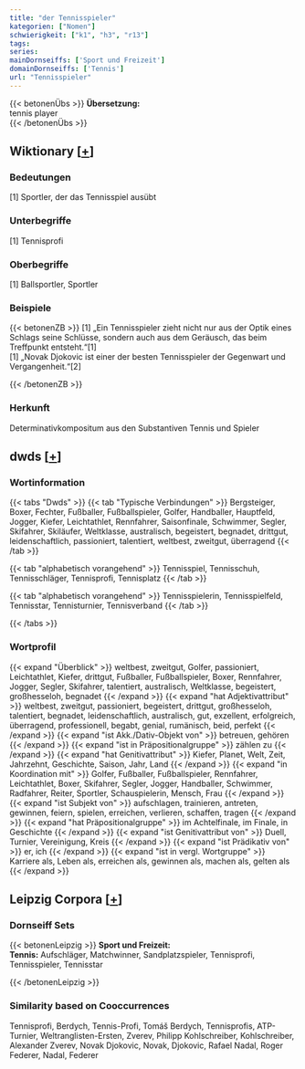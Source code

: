 ```yaml
---
title: "der Tennisspieler"
kategorien: ["Nomen"]
schwierigkeit: ["k1", "h3", "r13"]
tags:
series:
mainDornseiffs: ['Sport und Freizeit']
domainDornseiffs: ['Tennis']
url: "Tennisspieler"
---
```


{{< betonenÜbs >}}
**Übersetzung:**  
tennis player  
{{< /betonenÜbs >}}

## Wiktionary [[+](https://de.wiktionary.org/wiki/Tennisspieler)]

### Bedeutungen
[1] Sportler, der das Tennisspiel ausübt  

### Unterbegriffe
[1] Tennisprofi  

### Oberbegriffe
[1] Ballsportler, Sportler  

### Beispiele
{{< betonenZB >}}
[1] „Ein Tennisspieler zieht nicht nur aus der Optik eines Schlags seine Schlüsse, sondern auch aus dem Geräusch, das beim Treffpunkt entsteht.“[1]  
[1] „Novak Djokovic ist einer der besten Tennisspieler der Gegenwart und Vergangenheit.“[2]  

{{< /betonenZB >}}
### Herkunft
Determinativkompositum aus den Substantiven Tennis und Spieler  



## dwds [[+](https://www.dwds.de/wb/Tennisspieler)]

### Wortinformation
{{< tabs "Dwds" >}}
{{< tab "Typische Verbindungen" >}}
Bergsteiger, Boxer, Fechter, Fußballer, Fußballspieler, Golfer, Handballer, Hauptfeld, Jogger, Kiefer, Leichtathlet, Rennfahrer, Saisonfinale, Schwimmer, Segler, Skifahrer, Skiläufer, Weltklasse, australisch, begeistert, begnadet, drittgut, leidenschaftlich, passioniert, talentiert, weltbest, zweitgut, überragend
{{< /tab >}}

{{< tab "alphabetisch vorangehend" >}}
Tennisspiel, Tennisschuh, Tennisschläger, Tennisprofi, Tennisplatz
{{< /tab >}}

{{< tab "alphabetisch vorangehend" >}}
Tennisspielerin, Tennisspielfeld, Tennisstar, Tennisturnier, Tennisverband
{{< /tab >}}

{{< /tabs >}}

### Wortprofil
{{< expand "Überblick" >}} weltbest, zweitgut, Golfer, passioniert, Leichtathlet, Kiefer, drittgut, Fußballer, Fußballspieler, Boxer, Rennfahrer, Jogger, Segler, Skifahrer, talentiert, australisch, Weltklasse, begeistert, großhesseloh, begnadet {{< /expand >}}
{{< expand "hat Adjektivattribut" >}} weltbest, zweitgut, passioniert, begeistert, drittgut, großhesseloh, talentiert, begnadet, leidenschaftlich, australisch, gut, exzellent, erfolgreich, überragend, professionell, begabt, genial, rumänisch, beid, perfekt {{< /expand >}}
{{< expand "ist Akk./Dativ-Objekt von" >}} betreuen, gehören {{< /expand >}}
{{< expand "ist in Präpositionalgruppe" >}} zählen zu {{< /expand >}}
{{< expand "hat Genitivattribut" >}} Kiefer, Planet, Welt, Zeit, Jahrzehnt, Geschichte, Saison, Jahr, Land {{< /expand >}}
{{< expand "in Koordination mit" >}} Golfer, Fußballer, Fußballspieler, Rennfahrer, Leichtathlet, Boxer, Skifahrer, Segler, Jogger, Handballer, Schwimmer, Radfahrer, Reiter, Sportler, Schauspielerin, Mensch, Frau {{< /expand >}}
{{< expand "ist Subjekt von" >}} aufschlagen, trainieren, antreten, gewinnen, feiern, spielen, erreichen, verlieren, schaffen, tragen {{< /expand >}}
{{< expand "hat Präpositionalgruppe" >}} im Achtelfinale, im Finale, in Geschichte {{< /expand >}}
{{< expand "ist Genitivattribut von" >}} Duell, Turnier, Vereinigung, Kreis {{< /expand >}}
{{< expand "ist Prädikativ von" >}} er, ich {{< /expand >}}
{{< expand "ist in vergl. Wortgruppe" >}} Karriere als, Leben als, erreichen als, gewinnen als, machen als, gelten als {{< /expand >}}

## Leipzig Corpora [[+](https://corpora.uni-leipzig.de/en/res?word=Tennisspieler&corpusId=deu_newscrawl-public_2018)]

### Dornseiff Sets
{{< betonenLeipzig >}}
**Sport und Freizeit:**  
**Tennis:** Aufschläger, Matchwinner, Sandplatzspieler, Tennisprofi, Tennisspieler, Tennisstar  

{{< /betonenLeipzig >}}

### Similarity based on Cooccurrences
Tennisprofi, Berdych, Tennis-Profi, Tomáš Berdych, Tennisprofis, ATP-Turnier, Weltranglisten-Ersten, Zverev, Philipp Kohlschreiber, Kohlschreiber, Alexander Zverev, Novak Djokovic, Novak, Djokovic, Rafael Nadal, Roger Federer, Nadal, Federer


